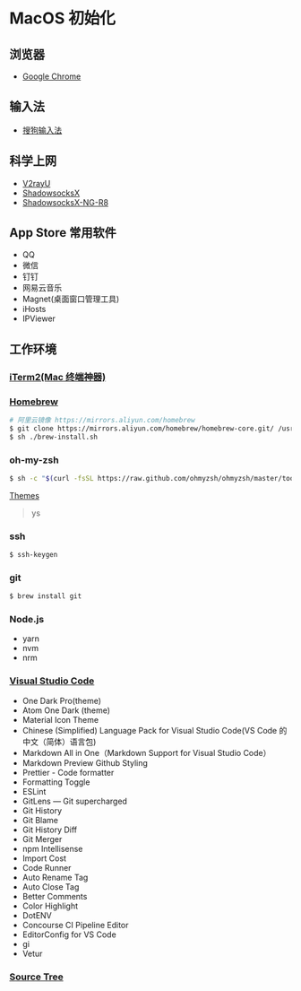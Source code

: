 # MacOS 初始化

## 浏览器

- [Google Chrome](https://www.google.cn/chrome/)

## 输入法

- [搜狗输入法](https://pinyin.sogou.com/mac/)

## 科学上网

- [V2rayU](https://github.com/yanue/V2rayU/releases)
- [ShadowsocksX](https://github.com/shadowsocks/ShadowsocksX-NG/releases)
- [ShadowsocksX-NG-R8](https://github.com/paradiseduo/ShadowsocksX-NG-R8/releases)

## App Store 常用软件

- QQ
- 微信
- 钉钉
- 网易云音乐
- Magnet(桌面窗口管理工具)
- iHosts
- IPViewer

## 工作环境

### [iTerm2(Mac 终端神器)](https://www.iterm2.com/downloads.html)

### [Homebrew](https://brew.sh/index_zh-cn)

```sh
# 阿里云镜像 https://mirrors.aliyun.com/homebrew
$ git clone https://mirrors.aliyun.com/homebrew/homebrew-core.git/ /usr/local/Homebrew/Library/Taps/homebrew/homebrew-core
$ sh ./brew-install.sh
```

### oh-my-zsh

```sh
$ sh -c "$(curl -fsSL https://raw.github.com/ohmyzsh/ohmyzsh/master/tools/install.sh)"
```

[Themes](https://github.com/ohmyzsh/ohmyzsh/wiki/Themes)

> ys

### ssh

```sh
$ ssh-keygen
```

### git

```sh
$ brew install git
```

### Node.js

- yarn
- nvm
- nrm

### [Visual Studio Code](https://code.visualstudio.com/)

- One Dark Pro(theme)
- Atom One Dark (theme)
- Material Icon Theme
- Chinese (Simplified) Language Pack for Visual Studio Code(VS Code 的中文（简体）语言包)
- Markdown All in One（Markdown Support for Visual Studio Code）
- Markdown Preview Github Styling
- Prettier - Code formatter
- Formatting Toggle
- ESLint
- GitLens — Git supercharged
- Git History
- Git Blame
- Git History Diff
- Git Merger
- npm Intellisense
- Import Cost
- Code Runner
- Auto Rename Tag
- Auto Close Tag
- Better Comments
- Color Highlight
- DotENV
- Concourse CI Pipeline Editor
- EditorConfig for VS Code
- gi
- Vetur

### [Source Tree](https://www.sourcetreeapp.com/)
